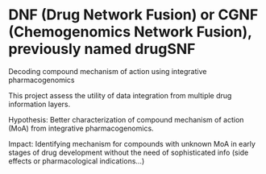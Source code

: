 # DNF (Drug Network Fusion) or CGNF (Chemogenomics Network Fusion), previously named drugSNF
Decoding compound mechanism of action using integrative pharmacogenomics

This project assess the utility of data integration from multiple drug information layers.

Hypothesis: Better characterization of compound mechanism of action (MoA) from integrative pharmacogenomics.

Impact: Identifying mechanism for compounds with unknown MoA in early stages of drug development without the need 
of sophisticated info (side effects or pharmacological indications...) 
